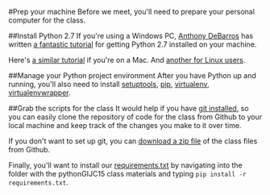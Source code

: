 #Prep your machine
Before we meet, you'll need to prepare your personal computer for the class.

##Install Python 2.7
If you're using a Windows PC, [Anthony DeBarros](https://github.com/anthonydb) has written [a fantastic tutorial](http://www.anthonydebarros.com/2014/02/16/setting-up-python-in-windows-8-1/) for getting Python 2.7 installed on your machine.

Here's [a similar tutorial](http://hackercodex.com/guide/python-development-environment-on-mac-osx/) if you're on a Mac. And [another for Linux users](http://www.linuxfromscratch.org/blfs/view/svn/general/python2.html).

##Manage your Python project environment
After you have Python up and running, you'll also need to install [setuptools](https://pypi.python.org/pypi/setuptools), [pip](https://pip.pypa.io/en/latest/installing.html), [virtualenv](https://virtualenv.pypa.io/en/latest/installation.html), [virtualenvwrapper](https://virtualenvwrapper.readthedocs.org/en/latest/install.html).

##Grab the scripts for the class
It would help if you have [git installed](https://git-scm.com/book/en/v2/Getting-Started-Installing-Git), so you can easily clone the repository of code for the class from Github to your local machine and keep track of the changes you make to it over time.

If you don't want to set up git, you can [download a zip file](https://github.com/tommeagher/pythonGIJC15/archive/master.zip) of the class files from Github.

Finally, you'll want to install our [requirements.txt](requirements.txt) by navigating into the folder with the pythonGIJC15 class materials and typing ```pip install -r requirements.txt```.